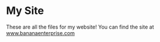 # My Site

These are all the files for my website!
You can find the site at www.bananaenterprise.com
